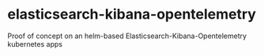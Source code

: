 # elasticsearch-kibana-opentelemetry
Proof of concept on an helm-based Elasticsearch-Kibana-Opentelemetry kubernetes apps
